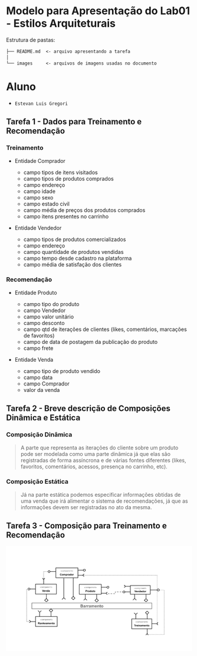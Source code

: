 # Modelo para Apresentação do Lab01 - Estilos Arquiteturais

Estrutura de pastas:

~~~
├── README.md  <- arquivo apresentando a tarefa
│
└── images     <- arquivos de imagens usadas no documento
~~~

# Aluno
* `Estevan Luis Gregori`

## Tarefa 1 - Dados para Treinamento e Recomendação

### Treinamento
* Entidade Comprador
  * campo tipos de itens visitados
  * campo tipos de produtos comprados
  * campo endereço
  * campo idade
  * campo sexo
  * campo estado civil
  * campo média de preços dos produtos comprados
  * campo itens presentes no carrinho

* Entidade Vendedor
  * campo tipos de produtos comercializados
  * campo endereço
  * campo quantidade de produtos vendidas
  * campo tempo desde cadastro na plataforma
  * campo média de satisfação dos clientes


### Recomendação
* Entidade Produto
  * campo tipo do produto
  * campo Vendedor
  * campo valor unitário
  * campo desconto
  * campo qtd de iterações de clientes (likes, comentários, marcações de favoritos)
  * campo de data de postagem da publicação do produto
  * campo frete

* Entidade Venda
  * campo tipo de produto vendido
  * campo data
  * campo Comprador
  * valor da venda


## Tarefa 2 - Breve descrição de Composições Dinâmica e Estática

### Composição Dinâmica
> A parte que representa as iterações do cliente sobre um produto pode ser modelada como uma parte dinâmica já que elas são 
>registradas de forma assíncrona e de várias fontes diferentes (likes, favoritos, comentários, acessos, presença no carrinho, etc). 
### Composição Estática
> Já na parte estática podemos especificar informações obtidas de uma venda que irá alimentar o sistema de recomendações, já que 
>as informações devem ser registradas no ato da mesma.

## Tarefa 3 - Composição para Treinamento e Recomendação

![Diagrama Eventos](images/recomendation-composition.png)
